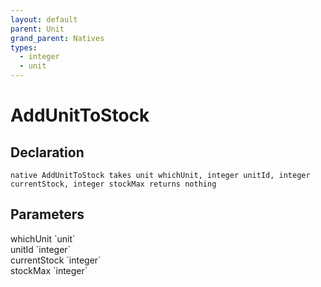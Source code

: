 ```yaml
---
layout: default
parent: Unit
grand_parent: Natives
types:
  - integer
  - unit
---
```


# AddUnitToStock

## Declaration

```
native AddUnitToStock takes unit whichUnit, integer unitId, integer currentStock, integer stockMax returns nothing
```

## Parameters
<dl>
  <dt>whichUnit `unit`</dt>
  <dd></dd>

  <dt>unitId `integer`</dt>
  <dd></dd>

  <dt>currentStock `integer`</dt>
  <dd></dd>

  <dt>stockMax `integer`</dt>
  <dd></dd>
</dl>